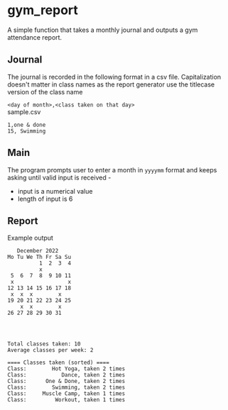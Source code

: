 # gym_report
A simple function that takes a monthly journal and outputs a gym attendance report.

## Journal
The journal is recorded in the following format in a csv file. Capitalization doesn't matter in class names as the report generator use the titlecase version of the class name

`<day of month>,<class taken on that day>`   
sample.csv  
```
1,one & done
15, Swimming
```

## Main
The program prompts user to enter a month in `yyyymm` format and keeps asking until valid input is received -
- input is a numerical value
- length of input is 6

## Report
Example output
```
   December 2022
Mo Tu We Th Fr Sa Su
          1  2  3  4
          x         
 5  6  7  8  9 10 11
 x                 x
12 13 14 15 16 17 18
 x  x  x        x   
19 20 21 22 23 24 25
    x  x        x   
26 27 28 29 30 31
                 



Total classes taken: 10
Average classes per week: 2

==== Classes taken (sorted) ====
Class:        Hot Yoga, taken 2 times
Class:           Dance, taken 2 times
Class:      One & Done, taken 2 times
Class:        Swimming, taken 2 times
Class:     Muscle Camp, taken 1 times
Class:         Workout, taken 1 times
```